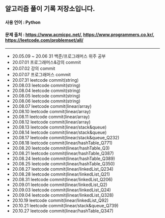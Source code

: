 ## 알고리즘 풀이 기록 저장소입니다.

#### 사용 언어 : Python

#### 문제 출처 : https://www.acmicpc.net/, https://www.programmers.co.kr/, https://leetcode.com/problemset/all/

---

- 20.05.09 ~ 20.06 31 백준/프로그래머스 위주 공부
- 20.07.01 프로그래머스&강의 commit
- 20.07.02 강의 commit
- 20.07.07 프로그래머스 commit
- 20.07.31 leetcode commit(string)
- 20.08.03 leetcode commit(string)
- 20.08.04 leetcode commit(string)
- 20.08.05 leetcode commit(string)
- 20.08.06 leetcode commit(string)
- 20.08.07 leetcode commit(linear/array)
- 20.08.10 leetcode commit(linear/array)
- 20.08.11 leetcode commit(linear/array)
- 20.08.12 leetcode commit(linear/array)
- 20.08.13 leetcode commit(linear/stack&queue)
- 20.08.14 leetcode commit(linear/stack&queue)
- 20.08.17 leetcode commit(linear/stack&queue_Q232)
- 20.08.18 leetcode commit(linear/hashTable_Q771)
- 20.08.20 leetcode commit(linear/hashTable_Q3)
- 20.08.21 leetcode commit(linear/hashTable_Q387)
- 20.08.24 leetcode commit(linear/hashTable_Q389)
- 20.08.25 leetcode commit(linear/hashTable_Q350)
- 20.08.27 leetcode commit(linear/linkedList_Q234)
- 20.08.28 leetcode commit(linear/linkedList_Q21)
- 20.08.31 leetcode commit(linear/linkedList_Q206)
- 20.09.01 leetcode commit(linear/linkedList_Q2)
- 20.09.03 leetcode commit(linear/linkedList_Q24)
- 20.09.04 leetcode commit(linear/linkedList_Q328)
- 20.10.19 leetcode commit(linear/linkedList_Q92)
- 20.10.21 leetcode commit(linear/stack&queue_Q739)
- 20.10.27 leetcode commit(linear/hashTable_Q347)